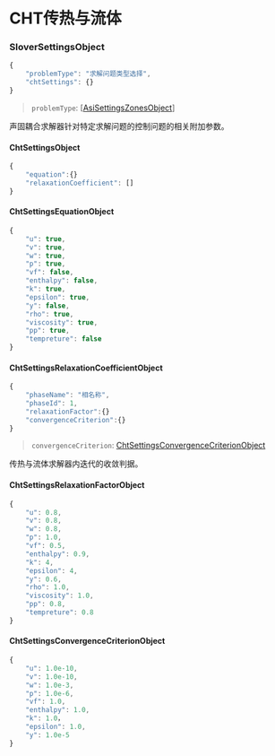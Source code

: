 # CHT传热与流体

### SloverSettingsObject

```javascript
{
    "problemType": "求解问题类型选择",
    "chtSettings": {}
}
```

> `problemType`: \[[AsiSettingsZonesObject](asi.md#asisettingsobject)\]

声固耦合求解器针对特定求解问题的控制问题的相关附加参数。

#### ChtSettingsObject

```javascript
{
    "equation":{}
    "relaxationCoefficient": []
}
```



#### ChtSettingsEquationObject

```javascript
{
    "u": true,
    "v": true,
    "w": true,
    "p": true,
    "vf": false,
    "enthalpy": false,
    "k": true,
    "epsilon": true,
    "y": false,
    "rho": true,
    "viscosity": true,
    "pp": true,
    "tempreture": false
}
```

#### ChtSettingsRelaxationCoefficientObject

```javascript
{
    "phaseName": "相名称",
    "phaseId": 1,
    "relaxationFactor":{}
    "convergenceCriterion":{}
}
```

> `convergenceCriterion`: [ChtSettingsConvergenceCriterionObject](cht.md#chtsettingsconvergencecriterionobject)

传热与流体求解器内迭代的收敛判据。

#### ChtSettingsRelaxationFactorObject

```javascript
{
    "u": 0.8,
    "v": 0.8,
    "w": 0.8,
    "p": 1.0,
    "vf": 0.5,
    "enthalpy": 0.9,
    "k": 4,
    "epsilon": 4,
    "y": 0.6,
    "rho": 1.0,
    "viscosity": 1.0,
    "pp": 0.8,
    "tempreture": 0.8
}
```

#### ChtSettingsConvergenceCriterionObject

```javascript
{
    "u": 1.0e-10,
    "v": 1.0e-10,
    "w": 1.0e-3,
    "p": 1.0e-6,
    "vf": 1.0,
    "enthalpy": 1.0,
    "k": 1.0，
    "epsilon": 1.0,
    "y": 1.0e-5
}
```



